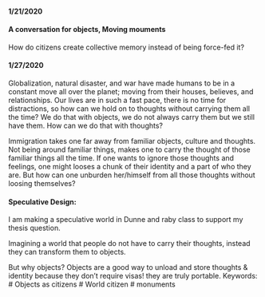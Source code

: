 #### 1/21/2020

#### A conversation for objects, Moving mouments

How do citizens create collective memory instead of being force-fed it?



#### 1/27/2020

Globalization, natural disaster, and war have made humans to be in a constant move all over the planet; moving from their houses, believes, and relationships.
Our lives are in such a fast pace, there is no time for distractions, so how can we hold on to thoughts without carrying them all the time? We do that with objects, we do not always carry them but we still have them. How can we do that with thoughts? 

Immigration takes one far away from familiar objects, culture and thoughts. Not being around familiar things, makes one to carry the thought of those familiar things all the time. If one wants to ignore those thoughts and feelings, one might looses a chunk of their identity and a part of who they are. But how can one unburden her/himself from all those thoughts without loosing themselves?


#### Speculative Design:

I am making a speculative world in Dunne and raby class to support my thesis question.

Imagining a world that people do not have to carry their thoughts, instead they can transform them to objects. 

But why objects? Objects are a good way to unload and store thoughts & identity because they don’t require visas! they are truly portable.
Keywords: # Objects as citizens # World citizen # monuments
